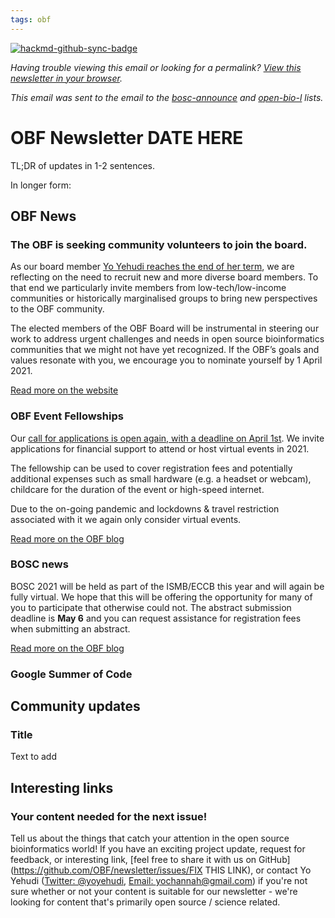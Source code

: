 ```yaml
---
tags: obf
---
```


[![hackmd-github-sync-badge](https://hackmd.io/TsQnjKcmR5iWZ3J9KoY0uA/badge)](https://hackmd.io/TsQnjKcmR5iWZ3J9KoY0uA)

_Having trouble viewing this email or looking for a permalink? [View this newsletter in your browser](https://github.com/OBF/newsletter/blob/master/newsletters/2021-02.md)._

_This email was sent to the email to the [bosc-announce](http://mailman.open-bio.org/mailman/listinfo/bosc-announce/) and [open-bio-l](http://mailman.open-bio.org/mailman/listinfo/open-bio-l/) lists._

# OBF Newsletter DATE HERE

TL;DR of updates in 1-2 sentences.

In longer form:

## OBF News

### The OBF is seeking community volunteers to join the board.

As our board member [Yo Yehudi reaches the end of her term](https://www.open-bio.org/2021/02/12/would-you-like-to-make-a-difference-in-grassroots-open-bioinformatics/), we are reflecting on the need to recruit new and more diverse board members. To that end we particularly invite members from low-tech/low-income communities or historically marginalised groups to bring new perspectives to the OBF community. 

The elected members of the OBF Board will be instrumental in steering our work to address urgent challenges and needs in open source bioinformatics communities that we might not have yet recognized. If the OBF’s goals and values resonate with you, we encourage you to nominate yourself by 1 April 2021. 

[Read more on the website](https://www.open-bio.org/2021/02/15/seeking-volunteers-for-obf-2021/)

### OBF Event Fellowships

Our [call for applications is open again, with a deadline on April 1st](https://www.open-bio.org/event-awards/). We invite applications for financial support to attend or host virtual events in 2021. 

The fellowship can be used to cover registration fees and potentially additional expenses such as small hardware (e.g. a headset or webcam), childcare for the duration of the event or high-speed internet.

Due to the on-going pandemic and lockdowns & travel restriction associated with it we again only consider virtual events.

[Read more on the OBF blog](https://www.open-bio.org/2021/02/19/obf-event-fellowship-round-1-2021/)

### BOSC news

BOSC 2021 will be held as part of the ISMB/ECCB this year and will again be fully virtual. We hope that this will be offering the opportunity for many of you to participate that otherwise could not. The abstract submission deadline is **May 6** and you can request assistance for registration fees when submitting an abstract.

[Read more on the OBF blog](https://www.open-bio.org/2021/02/12/bosc-2021-will-be-part-of-ismb-eccb-2021-online/)

### Google Summer of Code

## Community updates

### Title

Text to add

## Interesting links



### Your content needed for the next issue!

Tell us about the things that catch your attention in the open source bioinformatics world! If you have an exciting project update, request for feedback, or interesting link, [feel free to share it with us on GitHub](https://github.com/OBF/newsletter/issues/FIX THIS LINK), or contact Yo Yehudi ([Twitter: @yoyehudi](https://twitter.com/yoyehudi), [Email: yochannah@gmail.com](mailto:yochannah@gmail.com)) if you're not sure whether or not your content is suitable for our newsletter - we're looking for content that's primarily open source / science related.
